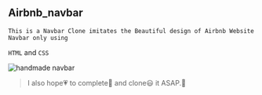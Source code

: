 ## Airbnb_navbar

    This is a Navbar Clone imitates the Beautiful design of Airbnb Website Navbar only using 
`HTML` and `CSS`

![handmade navbar](https://user-images.githubusercontent.com/76446944/217870333-aa5bd0c6-e1f2-4d0b-9862-36f946b16463.png)

> I also hope💗 to complete📔 and clone😃 it ASAP.🚀

